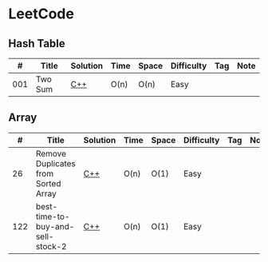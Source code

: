# LeetCode

## Hash Table

|#	 |     Title                      |    Solution                                                                                                  | Time | Space | Difficulty | Tag | Note |
|----|------------------------------|-----------------------------------------------------------------------------------------------------------------|------|-------|------------|-----|------|
|001 | Two Sum                      | [C++](https://github.com/timtingwei/LeetCode/blob/master/C%2B%2B/two-sum.cpp)                                   | O(n) | O(n)  |   Easy    |      |      |


## Array
|#	 |     Title                             |    Solution                                                                                                | Time | Space | Difficulty | Tag | Note |
|----|---------------------------------------|------------------------------------------------------------------------------------------------------------|------|-------|------------|-----|------|
|26  | Remove Duplicates from Sorted Array   | [C++](https://github.com/timtingwei/LeetCode/blob/master/C%2B%2B/remove-duplicates-from-sorted-array.cpp)  | O(n) | O(1)  |  Easy      |      |     |
|122 | best-time-to-buy-and-sell-stock-2     | [C++](https://github.com/timtingwei/LeetCode/blob/master/C%2B%2B/best-time-to-buy-and-sell-stock-2.cpp)    | O(n) | O(1)  |  Easy      |      |     |
